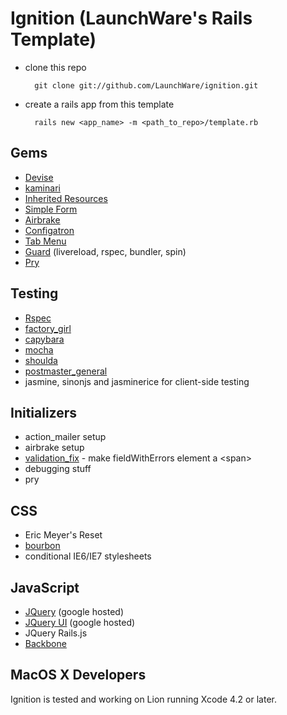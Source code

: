 # Ignition (LaunchWare's Rails Template)

* clone this repo

    ```
      git clone git://github.com/LaunchWare/ignition.git
    ```

* create a rails app from this template

    ```
      rails new <app_name> -m <path_to_repo>/template.rb
    ```

## Gems

* [Devise](https://github.com/plataformatec/devise)
* [kaminari](https://github.com/amatsuda/kaminari)
* [Inherited Resources](https://github.com/josevalim/inherited_resources)
* [Simple Form](https://github.com/plataformatec/simple_form)
* [Airbrake](https://github.com/airbrake/airbrake)
* [Configatron](https://github.com/markbates/configatron)
* [Tab Menu](https://github.com/dpickett/tab_menu)
* [Guard](https://github.com/guard/guard) (livereload, rspec, bundler, spin)
* [Pry](https://github.com/pry/pry)

## Testing

* [Rspec](https://github.com/rspec/rspec)
* [factory_girl](https://github.com/thoughtbot/factory_girl)
* [capybara](https://github.com/jnicklas/capybara)
* [mocha](https://github.com/visionmedia/mocha)
* [shoulda](https://github.com/thoughtbot/shoulda)
* [postmaster_general](https://github.com/dpickett/postmaster_general)
* jasmine, sinonjs and jasminerice for client-side testing

## Initializers

* action_mailer setup
* airbrake setup
* [validation_fix](http://launchware.com/articles/rails-validation-fieldwitherrors-annoyance) - make fieldWithErrors element a &lt;span&gt;
* debugging stuff
* pry

## CSS

* Eric Meyer's Reset
* [bourbon](https://github.com/thoughtbot/bourbon)
* conditional IE6/IE7 stylesheets

## JavaScript

* [JQuery](http://jquery.com/) (google hosted)
* [JQuery UI](http://jqueryui.com/) (google hosted)
* JQuery Rails.js
* [Backbone](http://backbonejs.org/)

## MacOS X Developers

Ignition is tested and working on Lion running Xcode 4.2 or later.

